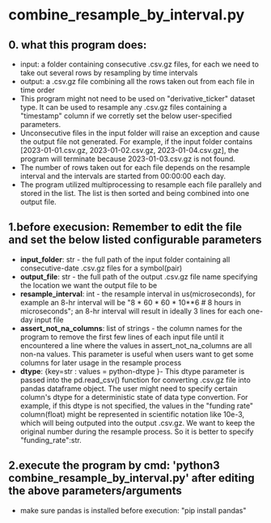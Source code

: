 # combine_resample_by_interval.py

## 0. what this program does: 
  * input: a folder containing consecutive .csv.gz files, for each we need to take out several rows by resampling by time intervals
  * output: a .csv.gz file combining all the rows taken out from each file in time order
  * This program might not need to be used on "derivative_ticker" dataset type. It can be used to resample any .csv.gz files containing a "timestamp" column if we corretly set the below user-specified parameters.
  * Unconsecutive files in the input folder will raise an exception and cause the output file not generated. For example, if the input folder contains [2023-01-01.csv.gz, 2023-01-02.csv.gz, 2023-01-04.csv.gz], the program will terminate because 2023-01-03.csv.gz is not found.
  * The number of rows taken out for each file depends on the resample interval and the intervals are started from 00:00:00 each day.
  * The program utilized multiprocessing to resample each file parallely and stored in the list. The list is then sorted and being combined into one output file.
    
## 1.before execusion: Remember to edit the file and set the below listed configurable parameters
* **input_folder**: str - the full path of the input folder containing all consecutive-date .csv.gz files for a symbol(pair)
* **output_file**: str - the full path of the output .csv.gz file name specifying the location we want the output file to be
* **resample_interval**: int - the resample interval in us(microseconds), for example an 8-hr interval will be "8 * 60 * 60 * 10**6  # 8 hours in microseconds"; an 8-hr interval will result in ideally 3 lines for each one-day input file
* **assert_not_na_columns**: list of strings - the column names for the program to remove the first few lines of each input file until it encountered a line where the values in assert_not_na_columns are all non-na values. This parameter is useful when users want to get some columns for later usage in the resample process 
* **dtype**: {key=str : values = python-dtype }- This dtype parameter is passed into the pd.read_csv() function for converting .csv.gz file into pandas dataframe object. The user might need to specify certain column's dtype for a deterministic state of data type convertion. For example, if this dtype is not specified, the values in the "funding rate" column(float) might be represented in scientific notation like 10e-3, which will being outputed into the output .csv.gz. We want to keep the original number during the resample process. So it is better to specify "funding_rate":str.
  
## 2.execute the program by cmd: 'python3 combine_resample_by_interval.py' after editing the above parameters/arguments
* make sure pandas is installed before execution: "pip install pandas"
